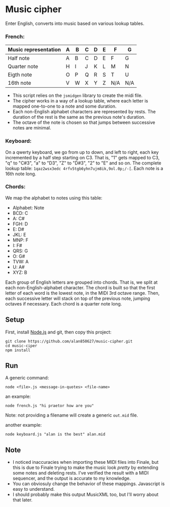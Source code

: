 # Music cipher

Enter English, converts into music based on various lookup tables.

### French:

| Music representation | A | B | C | D | E | F | G |
| --- | --- | --- | --- | --- | --- | --- | --- |
| Half note | A | B | C | D | E | F | G |
| Quarter note | H | I | J | K | L | M | N |
| Eigth note | O | P | Q | R | S | T | U | 
| 16th note | V | W | X | Y | Z | N/A | N/A |

* This script relies on the `jsmidgen` library to create the midi file.   
* The cipher works in a way of a lookup table, where each letter is mapped one-to-one to a note and some duration.   
* Each non-English alphabet characters are represented by rests. The duration of the rest is the same as the previous note's duration.   
* The octave of the note is chosen so that jumps between successive notes are minimal.

### Keyboard:
On a qwerty keyboard, we go from up to down, and left to right, each key incremented by a half step starting on C3. That is, "1" gets mapped to C3, "q" to "C#3", "a" to "D3", "Z" to "D#3", "2" to "E" and so on. The complete lookup table: `1qaz2wsx3edc 4rfv5tgb6yhn7ujm8ik,9ol.0p;/-[`. Each note is a 16th note long.

### Chords:
We map the alphabet to notes using this table:

* Alphabet: Note
* BCD: C
* A: C#
* FGH: D
* E: D#
* JKL: E 
* MNP: F
* I: F#
* QRS: G
* O: G#
* TVW: A
* U: A#
* XYZ: B

Each group of English letters are grouped into chords. That is, we split at each non-English-alphabet character. The chord is built so that the first letter of each word is the lowest note, in the MIDI 3rd octave range. Then, each successive letter will stack on top of the previous note, jumping octaves if necessary. Each chord is a quarter note long. 

## Setup

First, install [Node.js](https://nodejs.org/en/) and git, then copy this project:
```
git clone https://github.com/alan850627/music-cipher.git
cd music-ciper
npm install
```

## Run
A generic command:
```
node <file>.js <message-in-quotes> <file-name>
```

an example:
```
node french.js "hi praetor how are you"
```
Note: not providing a filename will create a generic `out.mid` file.

another example:
```
node keyboard.js "alan is the best" alan.mid
```

## Note
* I noticed inaccuracies when importing these MIDI files into Finale, but this is due to Finale trying to make the music look _pretty_ by extending some notes and deleting rests. I've verified the result with a MIDI sequencer, and the output is accurate to my knowledge. 
* You can obviosuly change the behavior of these mappings. Javascript is easy to understand.
* I should probably make this output MusicXML too, but I'll worry about that later.